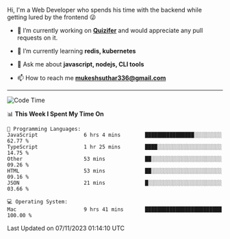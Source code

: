 Hi, I'm a Web Developer who spends his time with the backend while getting lured by the frontend 😜

- 🔭 I’m currently working on **[Quizifer](https://github.com/SutharMukesh/Quizifer/)** and would appreciate any pull requests on it.

- 🌱 I’m currently learning **redis, kubernetes**

- 💬 Ask me about **javascript, nodejs, CLI tools**

- 📫 How to reach me **mukeshsuthar336@gmail.com**

---
<!--START_SECTION:waka-->
![Code Time](http://img.shields.io/badge/Code%20Time-2%2C593%20hrs%2046%20mins-blue)

📊 **This Week I Spent My Time On** 

```text
💬 Programming Languages: 
JavaScript               6 hrs 4 mins        ████████████████░░░░░░░░░   62.77 % 
TypeScript               1 hr 25 mins        ████░░░░░░░░░░░░░░░░░░░░░   14.75 % 
Other                    53 mins             ██░░░░░░░░░░░░░░░░░░░░░░░   09.26 % 
HTML                     53 mins             ██░░░░░░░░░░░░░░░░░░░░░░░   09.16 % 
JSON                     21 mins             █░░░░░░░░░░░░░░░░░░░░░░░░   03.66 % 

💻 Operating System: 
Mac                      9 hrs 41 mins       █████████████████████████   100.00 % 
```


 Last Updated on 07/11/2023 01:14:10 UTC
<!--END_SECTION:waka-->
